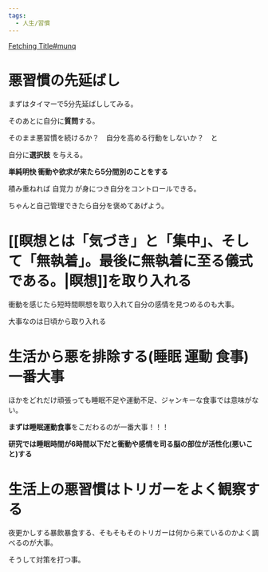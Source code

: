 ```yaml
---
tags:
  - 人生/習慣
---
```

[Fetching Title#munq](https://www.youtube.com/watch?v=TT-QNm55XEI)
# 悪習慣の先延ばし

まずはタイマーで5分先延ばししてみる。

そのあとに自分に**質問**する。

そのまま悪習慣を続けるか？　自分を高める行動をしないか？　と

自分に**選択肢** を与える。

**単純明快 衝動や欲求が来たら5分間別のことをする**

積み重ねれば 自覚力 が身につき自分をコントロールできる。

ちゃんと自己管理できたら自分を褒めてあげよう。

# [[瞑想とは「気づき」と「集中」、そして「無執着」。最後に無執着に至る儀式である。|瞑想]]を取り入れる
衝動を感じたら短時間瞑想を取り入れて自分の感情を見つめるのも大事。

大事なのは日頃から取り入れる 

# 生活から悪を排除する(睡眠 運動 食事) 一番大事 

ほかをどれだけ頑張っても睡眠不足や運動不足、ジャンキーな食事では意味がない。

**まずは睡眠運動食事**をこだわるのが一番大事！！！

**研究では睡眠時間が6時間以下だと衝動や感情を司る脳の部位が活性化(悪いこと)する**

# 生活上の悪習慣はトリガーをよく観察する

夜更かしする暴飲暴食する、そもそもそのトリガーは何から来ているのかよく調べるのが大事。

そうして対策を打つ事。
